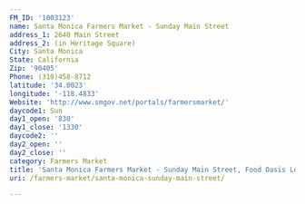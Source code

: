 ```yaml
---
FM_ID: '1003123'
name: Santa Monica Farmers Market - Sunday Main Street
address_1: 2640 Main Street
address_2: (in Heritage Square)
City: Santa Monica
State: California
Zip: '90405'
Phone: (310)458-8712
latitude: '34.0023'
longitude: '-118.4833'
Website: 'http://www.smgov.net/portals/farmersmarket/'
daycode1: Sun
day1_open: '830'
day1_close: '1330'
daycode2: ''
day2_open: ''
day2_close: ''
category: Farmers Market
title: 'Santa Monica Farmers Market - Sunday Main Street, Food Oasis Los Angeles'
uri: /farmers-market/santa-monica-sunday-main-street/

---
```

